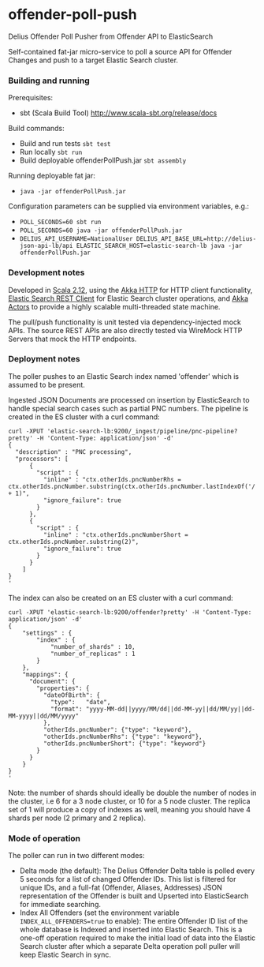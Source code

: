 # offender-poll-push
Delius Offender Poll Pusher from Offender API to ElasticSearch

Self-contained fat-jar micro-service to poll a source API for Offender Changes and push to a target Elastic Search cluster.

### Building and running

Prerequisites:
- sbt (Scala Build Tool) http://www.scala-sbt.org/release/docs

Build commands:

- Build and run tests `sbt test`
- Run locally `sbt run`
- Build deployable offenderPollPush.jar `sbt assembly`

Running deployable fat jar:
- `java -jar offenderPollPush.jar`

Configuration parameters can be supplied via environment variables, e.g.:
- `POLL_SECONDS=60 sbt run`
- `POLL_SECONDS=60 java -jar offenderPollPush.jar`
- `DELIUS_API_USERNAME=NationalUser DELIUS_API_BASE_URL=http://delius-json-api-lb/api ELASTIC_SEARCH_HOST=elastic-search-lb java -jar offenderPollPush.jar`

### Development notes

Developed in [Scala 2.12](http://www.scala-lang.org/news/2.12.0), using the [Akka HTTP](http://doc.akka.io/docs/akka-http/current/scala/http/) for HTTP client functionality, [Elastic Search REST Client](https://www.elastic.co/guide/en/elasticsearch/client/java-rest/current/java-rest-high.html) for Elastic Search cluster operations, and [Akka Actors](http://doc.akka.io/docs/akka/current/scala/actors.html) to provide a highly scalable multi-threaded state machine.

The pull/push functionality is unit tested via dependency-injected mock APIs. The source REST APIs are also directly tested via WireMock HTTP Servers that mock the HTTP endpoints.

### Deployment notes

The poller pushes to an Elastic Search index named 'offender' which is assumed to be present.

Ingested JSON Documents are processed on insertion by ElasticSearch to handle special search cases such as partial PNC numbers. The pipeline is created in the ES cluster with a curl command:
```
curl -XPUT 'elastic-search-lb:9200/_ingest/pipeline/pnc-pipeline?pretty' -H 'Content-Type: application/json' -d'
{
  "description" : "PNC processing",
  "processors": [
      {
        "script" : {
          "inline" : "ctx.otherIds.pncNumberRhs = ctx.otherIds.pncNumber.substring(ctx.otherIds.pncNumber.lastIndexOf('/') + 1)",
          "ignore_failure": true
        }
      },
      {
        "script" : {
          "inline" : "ctx.otherIds.pncNumberShort = ctx.otherIds.pncNumber.substring(2)",
          "ignore_failure": true
        }
      }
    ]
}
'
```

The index can also be created on an ES cluster with a curl command:
```
curl -XPUT 'elastic-search-lb:9200/offender?pretty' -H 'Content-Type: application/json' -d'
{
    "settings" : {
        "index" : {
            "number_of_shards" : 10,
            "number_of_replicas" : 1 
        }
    },
    "mappings": {
      "document": {
        "properties": {
          "dateOfBirth": {
            "type":   "date",
            "format": "yyyy-MM-dd||yyyy/MM/dd||dd-MM-yy||dd/MM/yy||dd-MM-yyyy||dd/MM/yyyy"
          },
          "otherIds.pncNumber": {"type": "keyword"},
          "otherIds.pncNumberRhs": {"type": "keyword"},
          "otherIds.pncNumberShort": {"type": "keyword"}
        }
      }
    }
}
'
```

Note: the number of shards should ideally be double the number of nodes in the cluster, i.e 6 for a 3 node cluster, or 10 for a 5 node cluster. The replica set of 1 will produce a copy of indexes as well, meaning you should have 4 shards per node (2 primary and 2 replica).

### Mode of operation

The poller can run in two different modes:
- Delta mode (the default): The Delius Offender Delta table is polled every 5 seconds for a list of changed Offender IDs. This list is filtered for unique IDs, and a full-fat (Offender, Aliases, Addresses) JSON representation of the Offender is built and Upserted into ElasticSearch for immediate searching.
- Index All Offenders (set the environment variable `INDEX_ALL_OFFENDERS=true` to enable): The entire Offender ID list of the whole database is Indexed and inserted into Elastic Search. This is a one-off operation required to make the initial load of data into the Elastic Search cluster after which a separate Delta operation poll puller will keep Elastic Search in sync.
 
